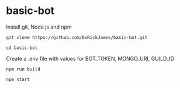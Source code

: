 # basic-bot 

Install git, Node.js and npm

`git clone https://github.com/0xRickJames/basic-bot.git` 

`cd basic-bot` 

Create a .env file with values for BOT_TOKEN, MONGO_URI, GUILD_ID 

`npm run build` 

`npm start` 

